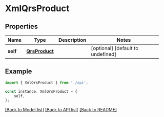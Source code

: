# XmlQrsProduct


## Properties

Name | Type | Description | Notes
------------ | ------------- | ------------- | -------------
**self** | [**QrsProduct**](QrsProduct.md) |  | [optional] [default to undefined]

## Example

```typescript
import { XmlQrsProduct } from './api';

const instance: XmlQrsProduct = {
    self,
};
```

[[Back to Model list]](../README.md#documentation-for-models) [[Back to API list]](../README.md#documentation-for-api-endpoints) [[Back to README]](../README.md)
